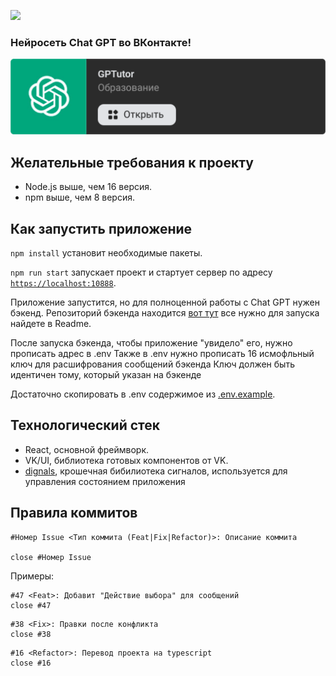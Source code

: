 [<img width="134" src="https://vk.com/images/apps/mini_apps/vk_mini_apps_logo.svg">](https://vk.com/services)

### Нейросеть Chat GPT во ВКонтакте!

[<img src="./public/gptTutorBanner.png" alt="GPTutor Banner">](https://vk.com/app51602327_548334196)

## Желательные требования к проекту
- Node.js выше, чем 16 версия.
- npm выше, чем 8 версия.

## Как запустить приложение

`npm install` установит необходимые пакеты.

`npm run start` запускает проект и стартует сервер по адресу [`https://localhost:10888`](https://localhost:10888).

Приложение запустится, но для полноценной работы с Chat GPT нужен бэкенд.
Репозиторий бэкенда находится [вот тут](https://github.com/grigoriy-grisha/ChatGPT_Backend) все нужно для запуска найдете
в Readme.

После запуска бэкенда, чтобы приложение "увидело" его, нужно прописать адрес в .env
Также в .env нужно прописать 16 исмофльный ключ для расшифрования сообщений бэкенда
Ключ должен быть идентичен тому, который указан на бэкенде

Достаточно скопировать в .env содержимое из [.env.example](.env.example).

## Технологический стек
- React, основной фреймворк.
- VK/UI, библиотека готовых компонентов от VK.
- [dignals](https://github.com/dmitriypereverza/dignals), крошечная бибилиотека сигналов, используется для управления состоянием приложения
## Правила коммитов

```
#Номер Issue <Тип коммита (Feat|Fix|Refactor)>: Описание коммита

close #Номер Issue
```
Примеры:

```
#47 <Feat>: Добавит "Действие выбора" для сообщений
close #47
``` 

```
#38 <Fix>: Правки после конфликта
close #38
``` 

```
#16 <Refactor>: Перевод проекта на typescript
close #16
``` 


